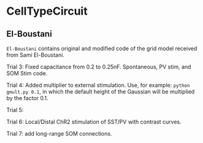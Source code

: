 # CellTypeCircuit

## El-Boustani
```El-Boustani``` contains original and modified code of the grid model received from Sami El-Boustani.

Trial 3: Fixed capacitance from 0.2 to 0.25nF. Spontaneous, PV stim, and SOM Stim code.

Trial 4: Added multiplier to external stimulation. Use, for example: ```python gmult.py 0.1```, in which the default height of the Gaussian will be multiplied by the factor 0.1.

Trial 5:

Trial 6: Local/Distal ChR2 stimulation of SST/PV with contrast curves.

Trial 7: add long-range SOM connections.
